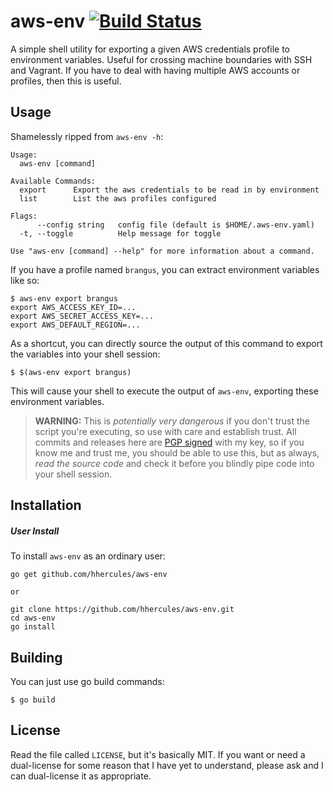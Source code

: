 # aws-env [![Build Status][svg-travis]][travis]

A simple shell utility for exporting a given AWS credentials profile to environment variables. Useful for crossing
machine boundaries with SSH and Vagrant. If you have to deal with having multiple AWS accounts or profiles, then this
is useful.

## Usage

Shamelessly ripped from `aws-env -h`:

```
Usage:
  aws-env [command]

Available Commands:
  export      Export the aws credentials to be read in by environment
  list        List the aws profiles configured

Flags:
      --config string   config file (default is $HOME/.aws-env.yaml)
  -t, --toggle          Help message for toggle

Use "aws-env [command] --help" for more information about a command.
```

If you have a profile named `brangus`, you can extract environment variables like so:

```shell
$ aws-env export brangus
export AWS_ACCESS_KEY_ID=...
export AWS_SECRET_ACCESS_KEY=...
export AWS_DEFAULT_REGION=...
```

As a shortcut, you can directly source the output of this command to export the variables into your shell session:

```shell
$ $(aws-env export brangus)
```

This will cause your shell to execute the output of `aws-env`, exporting these environment variables.

> **WARNING:** This is _potentially very dangerous_ if you don't trust the script you're executing, so use with care and
> establish trust. All commits and releases here are [PGP signed][keybase] with my key, so if you know me and trust me,
> you should be able to use this, but as always, _read the source code_ and check it before you blindly pipe code into
> your shell session.

## Installation

##### User Install

To install `aws-env` as an ordinary user:

```shell
go get github.com/hhercules/aws-env

or

git clone https://github.com/hhercules/aws-env.git
cd aws-env
go install
```

## Building

You can just use go build commands:

```shell
$ go build
```

## License

Read the file called `LICENSE`, but it's basically MIT. If you want or need a dual-license for some reason that I have
yet to understand, please ask and I can dual-license it as appropriate.

 [travis]: https://travis-ci.org/hhercules/aws-env
 [svg-travis]: https://travis-ci.org/hhercules/aws-env.svg?branch=master
 [releases]: https://github.com/hhercules/aws-env/releases
 [keybase]: https://keybase.io/cxhercules
